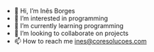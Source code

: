 - 👋 Hi, I’m Inês Borges
- 👀 I’m interested in programming
- 🌱 I’m currently learning programming
- 💞️ I’m looking to collaborate on projects
- 📫 How to reach me ines@coresolucoes.com

<!---
InesBorgesCore/InesBorgesCore is a ✨ special ✨ repository because its `README.md` (this file) appears on your GitHub profile.
You can click the Preview link to take a look at your changes.
--->
